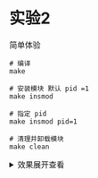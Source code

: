 # 实验2

简单体验

```shell
# 编译
make 

# 安装模块 默认 pid =1 
make insmod 

# 指定 pid
make insmod pid=1

# 清理并卸载模块
make clean 
```

<details> <summary>效果展开查看</summary>
<pre><code>
[ 3946.079878] current process
               pid: 1, name: systemd, state: 1
[ 3946.079882] swapper/0(pid: 0)
[ 3946.079883]     ├─systemd(pid: 1)
[ 3946.079884]     │   ├─systemd-journal(pid: 428)
[ 3946.079885]     │   ├─vmware-vmblock-(pid: 460)
[ 3946.079886]     │   ├─systemd-udevd(pid: 483)
[ 3946.079886]     │   ├─systemd-oomd(pid: 689)
[ 3946.079888]     │   ├─systemd-resolve(pid: 691)
[ 3946.079888]     │   ├─systemd-timesyn(pid: 699)
[ 3946.079889]     │   ├─auditd(pid: 705)
[ 3946.079890]     │   ├─VGAuthService(pid: 793)
[ 3946.079891]     │   ├─vmtoolsd(pid: 799)
[ 3946.079891]     │   ├─accounts-daemon(pid: 873)
[ 3946.079892]     │   ├─acpid(pid: 875)
[ 3946.079893]     │   ├─avahi-daemon(pid: 880)
[ 3946.079894]     │   │   └─avahi-daemon(pid: 937)
[ 3946.079894]     │   ├─cron(pid: 881)
[ 3946.079895]     │   ├─dbus-daemon(pid: 882)
[ 3946.079896]     │   ├─NetworkManager(pid: 883)
[ 3946.079897]     │   ├─irqbalance(pid: 891)
[ 3946.079898]     │   ├─networkd-dispat(pid: 905)
[ 3946.079898]     │   ├─polkitd(pid: 906)
[ 3946.079899]     │   ├─power-profiles-(pid: 910)
[ 3946.079899]     │   ├─rsyslogd(pid: 915)
[ 3946.079900]     │   ├─snapd(pid: 916)
[ 3946.079901]     │   ├─switcheroo-cont(pid: 917)
[ 3946.079901]     │   ├─systemd-logind(pid: 918)
[ 3946.079902]     │   ├─udisksd(pid: 920)
[ 3946.079903]     │   ├─wpa_supplicant(pid: 922)
[ 3946.079903]     │   ├─ModemManager(pid: 955)
[ 3946.079904]     │   ├─cupsd(pid: 973)
[ 3946.079905]     │   ├─unattended-upgr(pid: 982)
[ 3946.079905]     │   ├─sshd(pid: 990)
[ 3946.079906]     │   │   ├─sshd(pid: 1751)
[ 3946.079907]     │   │   │   └─sshd(pid: 1909)
[ 3946.079908]     │   │   │       └─bash(pid: 1910)
[ 3946.079909]     │   │   │           ├─sh(pid: 1965)
[ 3946.079910]     │   │   │           │   └─node(pid: 1975)
[ 3946.079911]     │   │   │           │       ├─node(pid: 2139)
[ 3946.079912]     │   │   │           │       │   ├─zsh(pid: 3048)
[ 3946.079912]     │   │   │           │       │   │   └─sudo(pid: 5702)
[ 3946.079913]     │   │   │           │       │   │       └─sudo(pid: 5721)
[ 3946.079914]     │   │   │           │       │   │           └─insmod(pid: 5722)
[ 3946.079915]     │   │   │           │       │   └─zsh(pid: 3499)
[ 3946.079916]     │   │   │           │       ├─node(pid: 2954)
[ 3946.079917]     │   │   │           │       │   ├─node(pid: 3005)
[ 3946.080384]     │   │   │           │       │   └─cpptools(pid: 3144)
[ 3946.080386]     │   │   │           │       └─node(pid: 2965)
[ 3946.080387]     │   │   │           └─sleep(pid: 5144)
[ 3946.080388]     │   │   ├─sshd(pid: 2843)
[ 3946.080389]     │   │   │   └─sshd(pid: 2881)
[ 3946.080390]     │   │   │       └─bash(pid: 2882)
[ 3946.080390]     │   │   │           └─sleep(pid: 5146)
[ 3946.080391]     │   │   ├─sshd(pid: 3626)
[ 3946.080392]     │   │   │   └─sshd(pid: 3705)
[ 3946.080393]     │   │   │       └─bash(pid: 3706)
[ 3946.080393]     │   │   │           └─sleep(pid: 5145)
[ 3946.080394]     │   │   ├─sshd(pid: 4655)
[ 3946.080395]     │   │   │   └─sshd(pid: 4779)
[ 3946.080396]     │   │   │       └─bash(pid: 4780)
[ 3946.080397]     │   │   │           └─sleep(pid: 5142)
[ 3946.080397]     │   │   └─sshd(pid: 4852)
[ 3946.080398]     │   │       └─sshd(pid: 4890)
[ 3946.080399]     │   │           └─bash(pid: 4891)
[ 3946.080400]     │   │               └─sleep(pid: 5143)
[ 3946.080400]     │   ├─gdm3(pid: 1008)
[ 3946.080401]     │   │   └─gdm-session-wor(pid: 1100)
[ 3946.080402]     │   │       └─gdm-wayland-ses(pid: 1133)
[ 3946.080403]     │   │           └─gnome-session-b(pid: 1145)
[ 3946.080404]     │   ├─clash-core-serv(pid: 1028)
[ 3946.080404]     │   ├─cups-browsed(pid: 1031)
[ 3946.080405]     │   ├─kerneloops(pid: 1064)
[ 3946.080406]     │   ├─kerneloops(pid: 1067)
[ 3946.080406]     │   ├─systemd(pid: 1106)
[ 3946.080407]     │   │   ├─(sd-pam)(pid: 1107)
[ 3946.080408]     │   │   ├─pipewire(pid: 1118)
[ 3946.080408]     │   │   ├─pipewire-media-(pid: 1119)
[ 3946.080409]     │   │   ├─pulseaudio(pid: 1120)
[ 3946.080410]     │   │   ├─snapd-desktop-i(pid: 1122)
[ 3946.080411]     │   │   ├─dbus-daemon(pid: 1134)
[ 3946.080411]     │   │   ├─gvfsd(pid: 1147)
[ 3946.080412]     │   │   │   └─gvfsd-trash(pid: 1508)
[ 3946.080413]     │   │   ├─gvfsd-fuse(pid: 1174)
[ 3946.080414]     │   │   ├─gnome-session-c(pid: 1207)
[ 3946.080415]     │   │   ├─gnome-session-b(pid: 1216)
[ 3946.080416]     │   │   │   ├─at-spi-bus-laun(pid: 1241)
[ 3946.080416]     │   │   │   │   └─dbus-daemon(pid: 1253)
[ 3946.080417]     │   │   │   ├─evolution-alarm(pid: 1592)
[ 3946.080418]     │   │   │   ├─fcitx5(pid: 1618)
[ 3946.080418]     │   │   │   ├─gsd-disk-utilit(pid: 1635)
[ 3946.080419]     │   │   │   └─update-notifier(pid: 2811)
[ 3946.080420]     │   │   ├─gnome-shell(pid: 1242)
[ 3946.080421]     │   │   │   └─Xwayland(pid: 1692)
[ 3946.080606]     │   │   ├─xdg-document-po(pid: 1300)
[ 3946.080618]     │   │   ├─xdg-permission-(pid: 1303)
[ 3946.080619]     │   │   ├─evolution-sourc(pid: 1411)
[ 3946.080620]     │   │   ├─dconf-service(pid: 1425)
[ 3946.080621]     │   │   ├─gvfs-udisks2-vo(pid: 1432)
[ 3946.080622]     │   │   ├─xdg-desktop-por(pid: 1434)
[ 3946.080622]     │   │   ├─gnome-shell-cal(pid: 1404)
[ 3946.080623]     │   │   ├─evolution-calen(pid: 1440)
[ 3946.080624]     │   │   ├─xdg-desktop-por(pid: 1444)
[ 3946.080624]     │   │   ├─gvfs-mtp-volume(pid: 1448)
[ 3946.080625]     │   │   ├─gvfs-afc-volume(pid: 1453)
[ 3946.080626]     │   │   ├─gvfs-gphoto2-vo(pid: 1458)
[ 3946.080627]     │   │   ├─gvfs-goa-volume(pid: 1466)
[ 3946.080627]     │   │   ├─evolution-addre(pid: 1483)
[ 3946.080628]     │   │   ├─goa-daemon(pid: 1424)
[ 3946.080628]     │   │   ├─goa-identity-se(pid: 1482)
[ 3946.080629]     │   │   ├─at-spi2-registr(pid: 1519)
[ 3946.080630]     │   │   ├─gsd-a11y-settin(pid: 1541)
[ 3946.080631]     │   │   ├─gsd-color(pid: 1545)
[ 3946.080632]     │   │   ├─gsd-datetime(pid: 1547)
[ 3946.080632]     │   │   ├─gsd-housekeepin(pid: 1549)
[ 3946.080643]     │   │   ├─gsd-keyboard(pid: 1551)
[ 3946.080644]     │   │   ├─gsd-media-keys(pid: 1557)
[ 3946.080644]     │   │   ├─gsd-power(pid: 1560)
[ 3946.080645]     │   │   ├─gsd-print-notif(pid: 1563)
[ 3946.080646]     │   │   ├─gsd-rfkill(pid: 1575)
[ 3946.080647]     │   │   ├─gsd-screensaver(pid: 1577)
[ 3946.080647]     │   │   ├─gsd-sharing(pid: 1580)
[ 3946.080648]     │   │   ├─gsd-smartcard(pid: 1585)
[ 3946.080648]     │   │   ├─gjs(pid: 1518)
[ 3946.080649]     │   │   ├─gsd-sound(pid: 1606)
[ 3946.080650]     │   │   ├─gsd-wacom(pid: 1614)
[ 3946.080650]     │   │   ├─vmtoolsd(pid: 1640)
[ 3946.080651]     │   │   ├─gsd-printer(pid: 1668)
[ 3946.080652]     │   │   ├─snap-store(pid: 1686)
[ 3946.080652]     │   │   ├─xdg-desktop-por(pid: 1929)
[ 3946.080653]     │   │   ├─gjs(pid: 1954)
[ 3946.080654]     │   │   ├─tracker-miner-f(pid: 2131)
[ 3946.080655]     │   │   ├─gsd-xsettings(pid: 2195)
[ 3946.080655]     │   │   ├─gvfsd-metadata(pid: 2270)
[ 3946.080656]     │   │   ├─gnome-terminal(pid: 2300)
[ 3946.080657]     │   │   │   └─gnome-terminal.(pid: 2305)
[ 3946.080658]     │   │   ├─gnome-terminal-(pid: 2316)
[ 3946.080658]     │   │   │   └─zsh(pid: 2347)
[ 3946.080659]     │   │   ├─zsh(pid: 2363)
[ 3946.080660]     │   │   │   └─gitstatusd-linu(pid: 2408)
[ 3946.080670]     │   │   ├─zsh(pid: 2405)
[ 3946.080670]     │   │   └─zsh(pid: 2407)
[ 3946.080671]     │   ├─rtkit-daemon(pid: 1124)
[ 3946.080672]     │   ├─gnome-keyring-d(pid: 1126)
[ 3946.080673]     │   ├─upowerd(pid: 1413)
[ 3946.080673]     │   ├─packagekitd(pid: 1497)
[ 3946.080674]     │   ├─colord(pid: 1747)
[ 3946.080675]     │   ├─fwupd(pid: 2304)
[ 3946.080675]     │   ├─zsh(pid: 3117)
[ 3946.080676]     │   ├─zsh(pid: 3119)
[ 3946.080676]     │   ├─zsh(pid: 3121)
[ 3946.080677]     │   │   └─gitstatusd-linu(pid: 3126)
[ 3946.080678]     │   ├─zsh(pid: 3504)
[ 3946.080679]     │   │   └─gitstatusd-linu(pid: 3543)
[ 3946.080679]     │   ├─zsh(pid: 3540)
[ 3946.080680]     │   └─zsh(pid: 3541)
[ 3946.080681]     └─kthreadd(pid: 2)
[ 3946.080681]         ├─rcu_gp(pid: 3)
[ 3946.080682]         ├─rcu_par_gp(pid: 4)
[ 3946.080683]         ├─netns(pid: 5)
[ 3946.080683]         ├─kworker/0:0H(pid: 7)
[ 3946.080684]         ├─kworker/0:1H(pid: 9)
[ 3946.080684]         ├─mm_percpu_wq(pid: 10)
[ 3946.080685]         ├─rcu_tasks_kthre(pid: 11)
[ 3946.080686]         ├─rcu_tasks_rude_(pid: 12)
[ 3946.080686]         ├─rcu_tasks_trace(pid: 13)
[ 3946.080687]         ├─ksoftirqd/0(pid: 14)
[ 3946.080687]         ├─rcu_preempt(pid: 15)
[ 3946.080688]         ├─migration/0(pid: 16)
[ 3946.080688]         ├─idle_inject/0(pid: 17)
[ 3946.080689]         ├─kworker/0:1(pid: 18)
[ 3946.080690]         ├─cpuhp/0(pid: 19)
[ 3946.080690]         ├─cpuhp/1(pid: 20)
[ 3946.080691]         ├─idle_inject/1(pid: 21)
[ 3946.080691]         ├─migration/1(pid: 22)
[ 3946.080692]         ├─ksoftirqd/1(pid: 23)
[ 3946.080693]         ├─kworker/1:0H(pid: 25)
[ 3946.080693]         ├─cpuhp/2(pid: 26)
[ 3946.080694]         ├─idle_inject/2(pid: 27)
[ 3946.080695]         ├─migration/2(pid: 28)
[ 3946.080695]         ├─ksoftirqd/2(pid: 29)
[ 3946.080696]         ├─kworker/2:0H(pid: 31)
[ 3946.080696]         ├─cpuhp/3(pid: 32)
[ 3946.080697]         ├─idle_inject/3(pid: 33)
[ 3946.080698]         ├─migration/3(pid: 34)
[ 3946.080698]         ├─ksoftirqd/3(pid: 35)
[ 3946.080699]         ├─kworker/3:0(pid: 36)
[ 3946.080708]         ├─kworker/3:0H(pid: 37)
[ 3946.080709]         ├─cpuhp/4(pid: 38)
[ 3946.080710]         ├─idle_inject/4(pid: 39)
[ 3946.080710]         ├─migration/4(pid: 40)
[ 3946.080711]         ├─ksoftirqd/4(pid: 41)
[ 3946.080711]         ├─kworker/4:0H(pid: 43)
[ 3946.080712]         ├─cpuhp/5(pid: 44)
[ 3946.080713]         ├─idle_inject/5(pid: 45)
[ 3946.080713]         ├─migration/5(pid: 46)
[ 3946.080722]         ├─ksoftirqd/5(pid: 47)
[ 3946.080723]         ├─kworker/5:0H(pid: 49)
[ 3946.080723]         ├─cpuhp/6(pid: 50)
[ 3946.080724]         ├─idle_inject/6(pid: 51)
[ 3946.080724]         ├─migration/6(pid: 52)
[ 3946.080725]         ├─ksoftirqd/6(pid: 53)
[ 3946.080726]         ├─kworker/6:0H(pid: 55)
[ 3946.080726]         ├─cpuhp/7(pid: 56)
[ 3946.080727]         ├─idle_inject/7(pid: 57)
[ 3946.080727]         ├─migration/7(pid: 58)
[ 3946.080728]         ├─ksoftirqd/7(pid: 59)
[ 3946.080729]         ├─kworker/7:0H(pid: 61)
[ 3946.080729]         ├─kdevtmpfs(pid: 62)
[ 3946.080730]         ├─inet_frag_wq(pid: 63)
[ 3946.080730]         ├─kauditd(pid: 64)
[ 3946.080731]         ├─kworker/1:1(pid: 66)
[ 3946.080732]         ├─khungtaskd(pid: 68)
[ 3946.080732]         ├─oom_reaper(pid: 69)
[ 3946.080733]         ├─writeback(pid: 70)
[ 3946.080733]         ├─kcompactd0(pid: 71)
[ 3946.080734]         ├─ksmd(pid: 72)
[ 3946.080735]         ├─khugepaged(pid: 73)
[ 3946.080735]         ├─kintegrityd(pid: 74)
[ 3946.080736]         ├─kblockd(pid: 75)
[ 3946.080736]         ├─blkcg_punt_bio(pid: 76)
[ 3946.080737]         ├─tpm_dev_wq(pid: 79)
[ 3946.080737]         ├─ata_sff(pid: 80)
[ 3946.080738]         ├─md(pid: 81)
[ 3946.080739]         ├─edac-poller(pid: 82)
[ 3946.080739]         ├─devfreq_wq(pid: 83)
[ 3946.080740]         ├─watchdogd(pid: 84)
[ 3946.080740]         ├─kworker/1:1H(pid: 85)
[ 3946.080741]         ├─kswapd0(pid: 86)
[ 3946.080742]         ├─ecryptfs-kthrea(pid: 87)
[ 3946.080742]         ├─kthrotld(pid: 94)
[ 3946.080743]         ├─kworker/5:1(pid: 97)
[ 3946.080743]         ├─kworker/5:2(pid: 98)
[ 3946.080753]         ├─irq/24-pciehp(pid: 102)
[ 3946.080753]         ├─irq/25-pciehp(pid: 103)
[ 3946.080754]         ├─irq/26-pciehp(pid: 104)
[ 3946.080754]         ├─irq/27-pciehp(pid: 105)
[ 3946.080755]         ├─irq/28-pciehp(pid: 106)
[ 3946.080756]         ├─irq/29-pciehp(pid: 107)
[ 3946.080756]         ├─irq/30-pciehp(pid: 108)
[ 3946.080757]         ├─irq/31-pciehp(pid: 109)
[ 3946.080758]         ├─irq/32-pciehp(pid: 110)
[ 3946.080758]         ├─irq/33-pciehp(pid: 111)
[ 3946.080759]         ├─irq/34-pciehp(pid: 112)
[ 3946.080759]         ├─irq/35-pciehp(pid: 113)
[ 3946.080760]         ├─irq/36-pciehp(pid: 114)
[ 3946.080760]         ├─irq/37-pciehp(pid: 115)
[ 3946.080761]         ├─irq/38-pciehp(pid: 116)
[ 3946.080761]         ├─irq/39-pciehp(pid: 117)
[ 3946.080762]         ├─irq/40-pciehp(pid: 118)
[ 3946.080763]         ├─irq/41-pciehp(pid: 119)
[ 3946.080764]         ├─irq/42-pciehp(pid: 120)
[ 3946.080764]         ├─irq/43-pciehp(pid: 121)
[ 3946.080765]         ├─irq/44-pciehp(pid: 122)
[ 3946.080765]         ├─irq/45-pciehp(pid: 123)
[ 3946.080766]         ├─irq/46-pciehp(pid: 124)
[ 3946.080766]         ├─irq/47-pciehp(pid: 125)
[ 3946.080767]         ├─irq/48-pciehp(pid: 126)
[ 3946.080768]         ├─irq/49-pciehp(pid: 128)
[ 3946.080768]         ├─irq/50-pciehp(pid: 129)
[ 3946.080769]         ├─irq/51-pciehp(pid: 130)
[ 3946.080769]         ├─irq/52-pciehp(pid: 131)
[ 3946.080770]         ├─irq/53-pciehp(pid: 132)
[ 3946.080771]         ├─irq/54-pciehp(pid: 133)
[ 3946.080771]         ├─irq/55-pciehp(pid: 134)
[ 3946.080780]         ├─kworker/4:1(pid: 135)
[ 3946.080781]         ├─acpi_thermal_pm(pid: 136)
[ 3946.080782]         ├─scsi_eh_0(pid: 139)
[ 3946.080782]         ├─scsi_tmf_0(pid: 140)
[ 3946.080783]         ├─scsi_eh_1(pid: 141)
[ 3946.080784]         ├─scsi_tmf_1(pid: 142)
[ 3946.080784]         ├─vfio-irqfd-clea(pid: 143)
[ 3946.080785]         ├─kworker/6:1H(pid: 144)
[ 3946.080785]         ├─kworker/7:1H(pid: 145)
[ 3946.080786]         ├─mld(pid: 147)
[ 3946.080787]         ├─kworker/3:1H(pid: 148)
[ 3946.080788]         ├─ipv6_addrconf(pid: 149)
[ 3946.080788]         ├─kstrp(pid: 154)
[ 3946.080789]         ├─kworker/5:1H(pid: 160)
[ 3946.080789]         ├─zswap-shrink(pid: 161)
[ 3946.080799]         ├─kworker/u257:0(pid: 162)
[ 3946.080799]         ├─charger_manager(pid: 208)
[ 3946.080808]         ├─mpt_poll_0(pid: 259)
[ 3946.080809]         ├─mpt/0(pid: 260)
[ 3946.080810]         ├─kworker/4:1H(pid: 262)
[ 3946.080811]         ├─scsi_eh_2(pid: 265)
[ 3946.080811]         ├─scsi_tmf_2(pid: 266)
[ 3946.080812]         ├─scsi_eh_3(pid: 267)
[ 3946.080813]         ├─scsi_tmf_3(pid: 268)
[ 3946.080813]         ├─scsi_eh_4(pid: 269)
[ 3946.080814]         ├─scsi_tmf_4(pid: 270)
[ 3946.080815]         ├─scsi_eh_5(pid: 271)
[ 3946.080815]         ├─scsi_tmf_5(pid: 272)
[ 3946.080816]         ├─scsi_eh_6(pid: 273)
[ 3946.080817]         ├─scsi_tmf_6(pid: 274)
[ 3946.080817]         ├─scsi_eh_7(pid: 275)
[ 3946.080818]         ├─scsi_tmf_7(pid: 276)
[ 3946.080819]         ├─scsi_eh_8(pid: 277)
[ 3946.080819]         ├─scsi_tmf_8(pid: 278)
[ 3946.080820]         ├─scsi_eh_9(pid: 279)
[ 3946.080820]         ├─scsi_tmf_9(pid: 280)
[ 3946.080821]         ├─scsi_eh_10(pid: 281)
[ 3946.080821]         ├─scsi_tmf_10(pid: 282)
[ 3946.080822]         ├─scsi_eh_11(pid: 283)
[ 3946.080823]         ├─scsi_tmf_11(pid: 284)
[ 3946.080823]         ├─scsi_eh_12(pid: 285)
[ 3946.080824]         ├─scsi_tmf_12(pid: 286)
[ 3946.080824]         ├─scsi_eh_13(pid: 287)
[ 3946.080825]         ├─scsi_tmf_13(pid: 288)
[ 3946.080826]         ├─scsi_eh_14(pid: 289)
[ 3946.080827]         ├─scsi_tmf_14(pid: 290)
[ 3946.080827]         ├─scsi_eh_15(pid: 291)
[ 3946.080828]         ├─scsi_tmf_15(pid: 292)
[ 3946.080828]         ├─scsi_eh_16(pid: 293)
[ 3946.080829]         ├─scsi_tmf_16(pid: 294)
[ 3946.080830]         ├─scsi_eh_17(pid: 295)
[ 3946.080830]         ├─scsi_tmf_17(pid: 296)
[ 3946.080831]         ├─scsi_eh_18(pid: 297)
[ 3946.080832]         ├─scsi_tmf_18(pid: 298)
[ 3946.080832]         ├─scsi_eh_19(pid: 299)
[ 3946.080833]         ├─scsi_tmf_19(pid: 300)
[ 3946.080834]         ├─scsi_eh_20(pid: 301)
[ 3946.080834]         ├─scsi_tmf_20(pid: 302)
[ 3946.080835]         ├─scsi_eh_21(pid: 303)
[ 3946.080835]         ├─scsi_tmf_21(pid: 304)
[ 3946.080836]         ├─scsi_eh_22(pid: 305)
[ 3946.080837]         ├─scsi_tmf_22(pid: 306)
[ 3946.080853]         ├─scsi_eh_23(pid: 307)
[ 3946.080854]         ├─scsi_tmf_23(pid: 308)
[ 3946.080855]         ├─scsi_eh_24(pid: 309)
[ 3946.080855]         ├─scsi_tmf_24(pid: 310)
[ 3946.080856]         ├─scsi_eh_25(pid: 311)
[ 3946.080856]         ├─scsi_tmf_25(pid: 312)
[ 3946.080857]         ├─scsi_eh_26(pid: 313)
[ 3946.080858]         ├─scsi_tmf_26(pid: 314)
[ 3946.080858]         ├─scsi_eh_27(pid: 315)
[ 3946.080859]         ├─scsi_tmf_27(pid: 316)
[ 3946.080859]         ├─scsi_eh_28(pid: 317)
[ 3946.080860]         ├─scsi_tmf_28(pid: 318)
[ 3946.080861]         ├─scsi_eh_29(pid: 319)
[ 3946.080861]         ├─scsi_tmf_29(pid: 320)
[ 3946.080862]         ├─scsi_eh_30(pid: 321)
[ 3946.080862]         ├─scsi_tmf_30(pid: 322)
[ 3946.080863]         ├─scsi_eh_31(pid: 323)
[ 3946.080863]         ├─scsi_tmf_31(pid: 324)
[ 3946.080864]         ├─kworker/u256:24(pid: 345)
[ 3946.080865]         ├─kworker/2:2(pid: 353)
[ 3946.080865]         ├─scsi_eh_32(pid: 354)
[ 3946.080866]         ├─scsi_tmf_32(pid: 355)
[ 3946.080866]         ├─kworker/2:1H(pid: 364)
[ 3946.080867]         ├─jbd2/sda3-8(pid: 386)
[ 3946.080868]         ├─ext4-rsv-conver(pid: 387)
[ 3946.080868]         ├─irq/16-vmwgfx(pid: 522)
[ 3946.080869]         ├─card0-crtc0(pid: 523)
[ 3946.080870]         ├─card0-crtc1(pid: 524)
[ 3946.080870]         ├─card0-crtc2(pid: 525)
[ 3946.080871]         ├─card0-crtc3(pid: 526)
[ 3946.080871]         ├─card0-crtc4(pid: 527)
[ 3946.080872]         ├─card0-crtc5(pid: 528)
[ 3946.080872]         ├─card0-crtc6(pid: 529)
[ 3946.080873]         ├─card0-crtc7(pid: 530)
[ 3946.080874]         ├─cryptd(pid: 563)
[ 3946.080874]         ├─kworker/6:4(pid: 2298)
[ 3946.080875]         ├─kworker/0:0(pid: 3603)
[ 3946.080875]         ├─kworker/1:0(pid: 3604)
[ 3946.080876]         ├─kworker/6:1(pid: 3611)
[ 3946.080877]         ├─kworker/3:2(pid: 3789)
[ 3946.080877]         ├─kworker/2:1(pid: 3856)
[ 3946.080887]         ├─kworker/7:2(pid: 4966)
[ 3946.080887]         ├─kworker/7:3(pid: 4967)
[ 3946.080888]         ├─kworker/4:0(pid: 4972)
[ 3946.080889]         ├─kworker/u256:2(pid: 5082)
[ 3946.080889]         └─kworker/u256:0(pid: 5095)
</code></pre> </details>